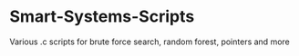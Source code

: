 # Smart-Systems-Scripts
Various .c scripts for brute force search, random forest, pointers and more
